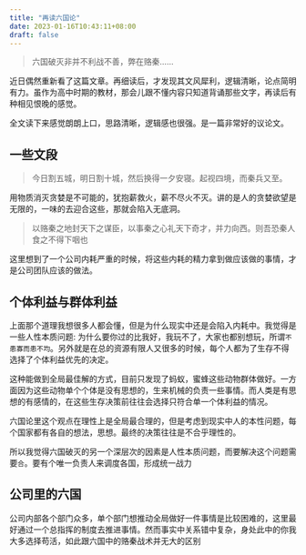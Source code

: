 ```yaml
---
title: "再读六国论"
date: 2023-01-16T10:43:11+08:00
draft: false
---
```


> 六国破灭非并不利战不善，弊在赂秦……

近日偶然重新看了这篇文章。再细读后，才发现其文风犀利，逻辑清晰，论点简明有力。虽作为高中时期的教材，那会儿跟不懂内容只知道背诵那些文字，再读后有种相见恨晚的感觉。

全文读下来感觉朗朗上口，思路清晰，逻辑感也很强。是一篇非常好的议论文。

## 一些文段

> 今日割五城，明日割十城，然后换得一夕安寝。起视四境，而秦兵又至。

用物质消灭贪婪是不可能的，犹抱薪救火，薪不尽火不灭。讲的是人的贪婪欲望是无限的，一味的去迎合这些，那就会陷入无底洞。

> 以赂秦之地封天下之谋臣，以事秦之心礼天下奇才，并力向西。则吾恐秦人食之不得下咽也

这里想到了一个公司内耗严重的时候，将这些内耗的精力拿到做应该做的事情，才是公司团队应该的做法。

## 个体利益与群体利益

上面那个道理我想很多人都会懂，但是为什么现实中还是会陷入内耗中。我觉得是一些人性本质问题: 为什么要你过的比我好，我玩不了，大家也都别想玩，所谓`不患寡而患不均`。另外就是在总的资源有限人又很多的时候，每个人都为了生存不得选择了个体利益优先的决定。

这种能做到全局最佳解的方式，目前只发现了蚂蚁，蜜蜂这些动物群体做好。一方面因为这些动物单个个体是没有思想的，生来机械的负责一些事情。而人类是有思想的有感情的，在这些生存决策前往往会选择只符合单一个体利益的情况。

六国论里这个观点在理性上是全局最合理的，但是考虑到现实中人的本性问题，每个国家都有各自的想法，思想。最终的决策往往是不合乎理性的。

所以我觉得六国破灭的另一个深层次的因素是人性本质问题，而要解决这个问题需要`合`。要有个唯一负责人来调度各国，形成统一战力

## 公司里的六国

公司内部各个部门众多，单个部门想推动全局做好一件事情是比较困难的，这里最好通过一个总指挥的制度去推进事情。然而事实中关系错中复杂，身处此中的你我大多选择苟活，如此跟六国中的赂秦战术并无大的区别
